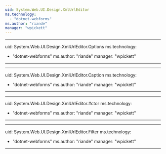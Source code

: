 ```yaml
---
uid: System.Web.UI.Design.XmlUrlEditor
ms.technology: 
  - "dotnet-webforms"
ms.author: "riande"
manager: "wpickett"
---
```


---
uid: System.Web.UI.Design.XmlUrlEditor.Options
ms.technology: 
  - "dotnet-webforms"
ms.author: "riande"
manager: "wpickett"
---

---
uid: System.Web.UI.Design.XmlUrlEditor.Caption
ms.technology: 
  - "dotnet-webforms"
ms.author: "riande"
manager: "wpickett"
---

---
uid: System.Web.UI.Design.XmlUrlEditor.#ctor
ms.technology: 
  - "dotnet-webforms"
ms.author: "riande"
manager: "wpickett"
---

---
uid: System.Web.UI.Design.XmlUrlEditor.Filter
ms.technology: 
  - "dotnet-webforms"
ms.author: "riande"
manager: "wpickett"
---
